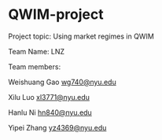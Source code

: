 # QWIM-project


Project topic: Using market regimes in QWIM

Team Name: LNZ

Team members: 

Weishuang	Gao	wg740@nyu.edu

Xilu	Luo	xl3771@nyu.edu

Hanlu	Ni	hn840@nyu.edu

Yipei	Zhang	yz4369@nyu.edu
